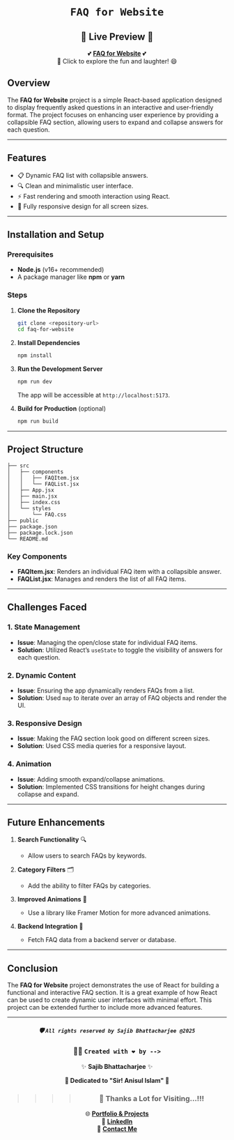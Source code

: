 <div align="center">

# `FAQ for Website`

## 🌟 **Live Preview** 🌟

💕 [**FAQ for Website**](https://faqs2025.netlify.app/) 💕  
🎉 Click to explore the fun and laughter! 😄

</div>

## Overview

The **FAQ for Website** project is a simple React-based application designed to display frequently asked questions in an interactive and user-friendly format. The project focuses on enhancing user experience by providing a collapsible FAQ section, allowing users to expand and collapse answers for each question.

---

## Features

- 📋 Dynamic FAQ list with collapsible answers.
- 🔍 Clean and minimalistic user interface.
- ⚡ Fast rendering and smooth interaction using React.
- 📱 Fully responsive design for all screen sizes.

---

## Installation and Setup

### Prerequisites

- **Node.js** (v16+ recommended)
- A package manager like **npm** or **yarn**

### Steps

1. **Clone the Repository**

   ```bash
   git clone <repository-url>
   cd faq-for-website
   ```

2. **Install Dependencies**

   ```bash
   npm install
   ```

3. **Run the Development Server**

   ```bash
   npm run dev
   ```

   The app will be accessible at `http://localhost:5173`.

4. **Build for Production** (optional)
   ```bash
   npm run build
   ```

---

## Project Structure

```
├── src
│   ├── components
│   │   ├── FAQItem.jsx
│   │   └── FAQList.jsx
│   ├── App.jsx
│   ├── main.jsx
│   ├── index.css
│   └── styles
│       └── FAQ.css
├── public
├── package.json
├── package.lock.json
└── README.md
```

### Key Components

- **FAQItem.jsx**: Renders an individual FAQ item with a collapsible answer.
- **FAQList.jsx**: Manages and renders the list of all FAQ items.

---

## Challenges Faced

### 1. **State Management**

- **Issue**: Managing the open/close state for individual FAQ items.
- **Solution**: Utilized React’s `useState` to toggle the visibility of answers for each question.

### 2. **Dynamic Content**

- **Issue**: Ensuring the app dynamically renders FAQs from a list.
- **Solution**: Used `map` to iterate over an array of FAQ objects and render the UI.

### 3. **Responsive Design**

- **Issue**: Making the FAQ section look good on different screen sizes.
- **Solution**: Used CSS media queries for a responsive layout.

### 4. **Animation**

- **Issue**: Adding smooth expand/collapse animations.
- **Solution**: Implemented CSS transitions for height changes during collapse and expand.

---

## Future Enhancements

1. **Search Functionality** 🔍

   - Allow users to search FAQs by keywords.

2. **Category Filters** 🗂️

   - Add the ability to filter FAQs by categories.

3. **Improved Animations** 🎥

   - Use a library like Framer Motion for more advanced animations.

4. **Backend Integration** 🔗
   - Fetch FAQ data from a backend server or database.

---

## Conclusion

The **FAQ for Website** project demonstrates the use of React for building a functional and interactive FAQ section. It is a great example of how React can be used to create dynamic user interfaces with minimal effort. This project can be extended further to include more advanced features.

---

<div align="center">

##### 🛡️ `All rights reserved by Sajib Bhattacharjee @2025`

### 👨‍💻 `Created with ❤️ by -->`

✨ **Sajib Bhattacharjee** ✨

**💖 Dedicated to "Sir! Anisul Islam" 💖**

> > > > ### 🙏 Thanks a Lot for Visiting...!!!

🌐 [**Portfolio & Projects**](https://github.com/Sajib-Bhattacharjee)  
💼 [**LinkedIn**](https://www.linkedin.com/in/sajib-bhattacharjee-42682a178/)  
📧 [**Contact Me**](mailto:sajibbhattacjarjee2000@gmail.com)

</div>

